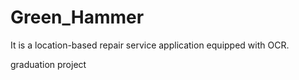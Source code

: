# Green_Hammer
It is a location-based repair service application equipped with OCR.

 graduation project
